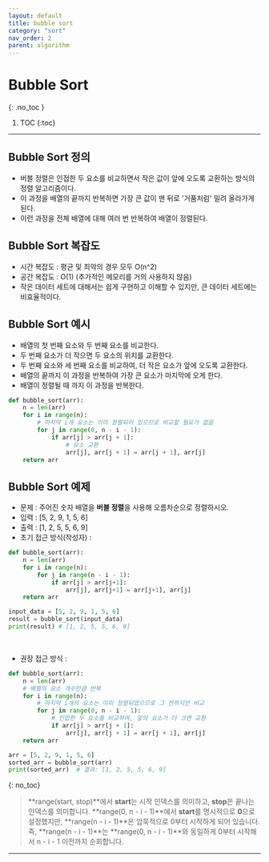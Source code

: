 ```yaml
---
layout: default
title: bubble sort
category: "sort"
nav_order: 2
parent: algorithm
---
```


# Bubble Sort
{: .no_toc }

1. TOC
{:toc}

--- 

## Bubble Sort 정의
- 버블 정렬은 인접한 두 요소를 비교하면서 작은 값이 앞에 오도록 교환하는 방식의 정렬 알고리즘이다.
- 이 과정을 배열의 끝까지 반복하면 가장 큰 값이 맨 뒤로 '거품처럼' 밀려 올라가게 된다.
- 이런 과정을 전체 배열에 대해 여러 번 반복하여 배열이 정렬된다.

## Bubble Sort 복잡도
- 시간 복잡도 : 평균 및 최악의 경우 모두 O(n^2)
- 공간 복잡도 : O(1) (추가적인 메모리를 거의 사용하지 않음)
- 작은 데이터 세트에 대해서는 쉽게 구현하고 이해할 수 있지만, 큰 데이터 세트에는 비효율적이다.

## Bubble Sort 예시
- 배열의 첫 번째 요소와 두 번째 요소를 비교한다.
- 두 번째 요소가 더 작으면 두 요소의 위치를 교환한다.
- 두 번째 요소와 세 번째 요소를 비교하여, 더 작은 요소가 앞에 오도록 교환한다.
- 배열의 끝까지 이 과정을 반복하여 가장 큰 요소가 마지막에 오게 한다.
- 배열이 정렬될 때 까지 이 과정을 반복한다.

```py
def bubble_sort(arr):
    n = len(arr)
    for i in range(n):
        # 마지막 i개 요소는 이미 정렬되어 있으므로 비교할 필요가 없음
        for j in range(0, n - i - 1):
            if arr[j] > arr[j + 1]:
                # 요소 교환
                arr[j], arr[j + 1] = arr[j + 1], arr[j]
    return arr
```

## Bubble Sort 예제
- 문제 : 주어진 숫자 배열을 **버블 정렬**을 사용해 오름차순으로 정렬하시오.
- 입력 : [5, 2, 9, 1, 5, 6]
- 출력 : [1, 2, 5, 5, 6, 9]
- 초기 접근 방식(작성자) :

```py
def bubble_sort(arr):
    n = len(arr)
    for i in range(n):
        for j in range(n - i - 1):
            if arr[j] > arr[j+1]:
                arr[j], arr[j+1] = arr[j+1], arr[j]
    return arr

input_data = [5, 2, 9, 1, 5, 6]
result = bubble_sort(input_data)
print(result) # [1, 2, 5, 5, 6, 9]
```

<br>

- 권장 접근 방식 :

```py
def bubble_sort(arr):
    n = len(arr)
    # 배열의 요소 개수만큼 반복
    for i in range(n):
        # 마지막 i개의 요소는 이미 정렬되었으므로 그 전까지만 비교
        for j in range(0, n - i - 1):
            # 인접한 두 요소를 비교하여, 앞의 요소가 더 크면 교환
            if arr[j] > arr[j + 1]:
                arr[j], arr[j + 1] = arr[j + 1], arr[j]
    return arr

arr = [5, 2, 9, 1, 5, 6]
sorted_arr = bubble_sort(arr)
print(sorted_arr)  # 결과: [1, 2, 5, 5, 6, 9]
```

{: no_toc}
> **range(start, stop)**에서 **start**는 시작 인덱스를 의미하고, **stop**은 끝나는 인덱스를 의미합니다.
> **range(0, n - i - 1)**에서 **start**를 명시적으로 **0**으로 설정했지만, **range(n - i - 1)**은 암묵적으로 0부터 시작하게 되어 있습니다.
> 즉, **range(n - i - 1)**는 **range(0, n - i - 1)**와 동일하게 0부터 시작해서 n - i - 1 이전까지 순회합니다.

---
